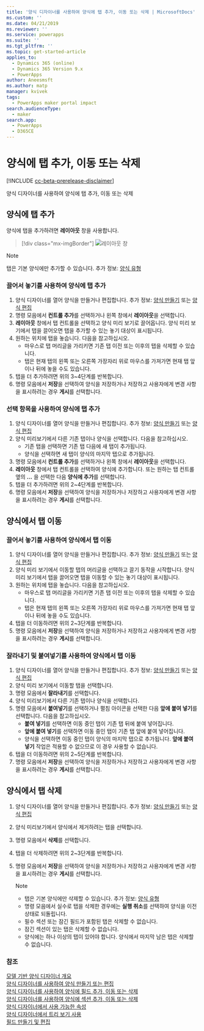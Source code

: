 ```yaml
---
title: '양식 디자이너를 사용하여 양식에 탭 추가, 이동 또는 삭제 | MicrosoftDocs'
ms.custom: ''
ms.date: 04/21/2019
ms.reviewer: ''
ms.service: powerapps
ms.suite: ''
ms.tgt_pltfrm: ''
ms.topic: get-started-article
applies_to:
  - Dynamics 365 (online)
  - Dynamics 365 Version 9.x
  - PowerApps
author: Aneesmsft
ms.author: matp
manager: kvivek
tags:
  - PowerApps maker portal impact
search.audienceType:
  - maker
search.app:
  - PowerApps
  - D365CE
---
```


# <a name="add-move-or-delete-tabs-on-a-form"></a>양식에 탭 추가, 이동 또는 삭제  
[!INCLUDE [cc-beta-prerelease-disclaimer](../../includes/cc-beta-prerelease-disclaimer.md)]

양식 디자이너를 사용하여 양식에 탭 추가, 이동 또는 삭제

## <a name="add-tabs-to-a-form"></a>양식에 탭 추가
양식에 탭을 추가하려면 **레이아웃** 창을 사용합니다.  

> [!div class="mx-imgBorder"] 
> ![](media/layouts-pane.png "레이아웃 창")
   
  > [!NOTE]
  >  탭은 기본 양식에만 추가할 수 있습니다. 추가 정보: [양식 유형](types-forms.md)

### <a name="add-tabs-to-a-form-using-drag-and-drop"></a>끌어서 놓기를 사용하여 양식에 탭 추가

1. 양식 디자이너를 열어 양식을 만들거나 편집합니다. 추가 정보: [양식 만들기](create-and-edit-forms.md#create-a-form) 또는 [양식 편집](create-and-edit-forms.md#edit-a-form)
2. 명령 모음에서 **컨트롤 추가**를 선택하거나 왼쪽 창에서 **레이아웃**을 선택합니다. 
3. **레이아웃** 창에서 탭 컨트롤을 선택하고 양식 미리 보기로 끌어옵니다. 양식 미리 보기에서 탭을 끌어오면 탭을 추가할 수 있는 놓기 대상이 표시됩니다. 
4. 원하는 위치에 탭을 놓습니다. 다음을 참고하십시오. 
    - 마우스로 탭 머리글을 가리키면 기존 탭 이전 또는 이후의 탭을 삭제할 수 있습니다.
    - 탭은 현재 탭의 왼쪽 또는 오른쪽 가장자리 위로 마우스를 가져가면 현재 탭 앞이나 뒤에 놓을 수도 있습니다.
5. 탭을 더 추가하려면 위의 3~4단계를 반복합니다.
6. 명령 모음에서 **저장**을 선택하여 양식을 저장하거나 저장하고 사용자에게 변경 사항을 표시하려는 경우 **게시**를 선택합니다. 

### <a name="add-tabs-to-a-form-using-selection"></a>선택 항목을 사용하여 양식에 탭 추가 

1. 양식 디자이너를 열어 양식을 만들거나 편집합니다. 추가 정보: [양식 만들기](create-and-edit-forms.md#create-a-form) 또는 [양식 편집](create-and-edit-forms.md#edit-a-form)
2. 양식 미리보기에서 다른 기존 탭이나 양식을 선택합니다. 다음을 참고하십시오.
    - 기존 탭을 선택하면 기존 탭 다음에 새 탭이 추가됩니다. 
    - 양식을 선택하면 새 탭이 양식의 마지막 탭으로 추가됩니다. 
3. 명령 모음에서 **컨트롤 추가**를 선택하거나 왼쪽 창에서 **레이아웃**을 선택합니다.  
4. **레이아웃** 창에서 탭 컨트롤을 선택하여 양식에 추가합니다. 또는 원하는 탭 컨트롤 옆의 **...** 을 선택한 다음 **양식에 추가**를 선택합니다. 
5. 탭을 더 추가하려면 위의 2~4단계를 반복합니다.
6. 명령 모음에서 **저장**을 선택하여 양식을 저장하거나 저장하고 사용자에게 변경 사항을 표시하려는 경우 **게시**를 선택합니다. 

## <a name="move-tabs-on-a-form"></a>양식에서 탭 이동

### <a name="move-tabs-on-a-form-using-drag-and-drop"></a>끌어서 놓기를 사용하여 양식에서 탭 이동

1. 양식 디자이너를 열어 양식을 만들거나 편집합니다. 추가 정보: [양식 만들기](create-and-edit-forms.md#create-a-form) 또는 [양식 편집](create-and-edit-forms.md#edit-a-form)
2. 양식 미리 보기에서 이동할 탭의 머리글을 선택하고 끌기 동작을 시작합니다. 양식 미리 보기에서 탭을 끌어오면 탭을 이동할 수 있는 놓기 대상이 표시됩니다.  
3. 원하는 위치에 탭을 놓습니다. 다음을 참고하십시오.
    - 마우스로 탭 머리글을 가리키면 기존 탭 이전 또는 이후의 탭을 삭제할 수 있습니다.
    - 탭은 현재 탭의 왼쪽 또는 오른쪽 가장자리 위로 마우스를 가져가면 현재 탭 앞이나 뒤에 놓을 수도 있습니다.
4. 탭을 더 이동하려면 위의 2~3단계를 반복합니다.
5. 명령 모음에서 **저장**을 선택하여 양식을 저장하거나 저장하고 사용자에게 변경 사항을 표시하려는 경우 **게시**를 선택합니다. 

### <a name="move-tabs-on-a-form-using-cut-and-paste"></a>잘라내기 및 붙여넣기를 사용하여 양식에서 탭 이동

1. 양식 디자이너를 열어 양식을 만들거나 편집합니다. 추가 정보: [양식 만들기](create-and-edit-forms.md#create-a-form) 또는 [양식 편집](create-and-edit-forms.md#edit-a-form)
2. 양식 미리 보기에서 이동할 탭을 선택합니다.
3. 명령 모음에서 **잘라내기**를 선택합니다.
4. 양식 미리보기에서 다른 기존 탭이나 양식을 선택합니다.
5. 명령 모음에서 **붙여넣기**를 선택하거나 펼침 아이콘을 선택한 다음 **앞에 붙여 넣기**를 선택합니다. 다음을 참고하십시오. 
    - **붙여 넣기**를 선택하면 이동 중인 탭이 기존 탭 뒤에 붙여 넣어집니다. 
    - **앞에 붙여 넣기**를 선택하면 이동 중인 탭이 기존 탭 앞에 붙여 넣어집니다.
    - 양식을 선택하면 이동 중인 탭이 양식의 마지막 탭으로 추가됩니다. **앞에 붙여 넣기** 작업은 적용할 수 없으므로 이 경우 사용할 수 없습니다.
6. 탭을 더 이동하려면 위의 2~5단계를 반복합니다.
7. 명령 모음에서 **저장**을 선택하여 양식을 저장하거나 저장하고 사용자에게 변경 사항을 표시하려는 경우 **게시**를 선택합니다. 

## <a name="delete-tabs-on-a-form"></a>양식에서 탭 삭제
1. 양식 디자이너를 열어 양식을 만들거나 편집합니다. 추가 정보: [양식 만들기](create-and-edit-forms.md#create-a-form) 또는 [양식 편집](create-and-edit-forms.md#edit-a-form)
2. 양식 미리보기에서 양식에서 제거하려는 탭을 선택합니다. 
3. 명령 모음에서 **삭제**를 선택합니다.
4. 탭을 더 삭제하려면 위의 2~3단계를 반복합니다.
4. 명령 모음에서 **저장**을 선택하여 양식을 저장하거나 저장하고 사용자에게 변경 사항을 표시하려는 경우 **게시**를 선택합니다. 

    > [!NOTE]
    >   - 탭은 기본 양식에만 삭제할 수 있습니다. 추가 정보: [양식 유형](types-forms.md)
    >   - 명령 모음에서 실수로 탭을 삭제한 경우에는 **실행 취소**를 선택하여 양식을 이전 상태로 되돌립니다. 
    >   - 필수 섹션 또는 잠긴 필드가 포함된 탭은 삭제할 수 없습니다. 
    >   - 잠긴 섹션이 있는 탭은 삭제할 수 없습니다. 
    >   - 양식에는 하나 이상의 탭이 있어야 합니다. 양식에서 마지막 남은 탭은 삭제할 수 없습니다. 

### <a name="see-also"></a>참조
[모델 기반 양식 디자이너 개요](form-designer-overview.md)  
[양식 디자이너를 사용하여 양식 만들기 또는 편집](create-and-edit-forms.md)  
[양식 디자이너를 사용하여 양식에 필드 추가, 이동 또는 삭제](add-move-or-delete-fields-on-form.md)  
[양식 디자이너를 사용하여 양식에 섹션 추가, 이동 또는 삭제](add-move-or-delete-sections-on-form.md)  
[양식 디자이너에서 사용 가능한 속성](form-designer-properties.md)  
[양식 디자이너에서 트리 보기 사용](using-tree-view-on-form.md)  
[필드 만들기 및 편집](../common-data-service/create-edit-field-portal.md) 
